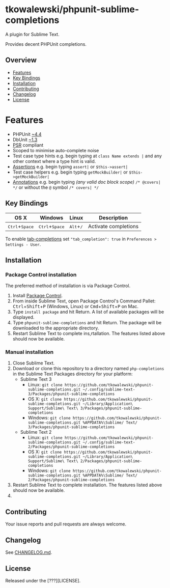 # tkowalewski/phpunit-sublime-completions

A plugin for Sublime Text.

Provides decent PHPUnit completions.

## Overview

* [Features](#features)
* [Key Bindings](#key-bindings)
* [Installation](#installation)
* [Contributing](#contributing)
* [Changelog](#changelog)
* [License](#license)

# Features

* PHPUnit [~4.4](http://semver.org)
* DbUnit [~1.3](http://semver.org)
* [PSR](http://www.php-fig.org) compliant
* Scoped to minimise auto-complete noise
* Test case type hints e.g. begin typing at `class Name extends |` and any other context where a type hint is valid.
* [Assertions](https://phpunit.de/manual/current/en/appendixes.assertions.html) e.g. begin typing `assert|` or `$this->assert|`
* Test case helpers e.g. begin typing `getMockBuilder|` or `$this->getMockBuilder|`
* [Annotations](https://phpunit.de/manual/current/en/appendixes.annotations.html) e.g. begin typing _(any valid doc block scope)_ `/* @covers| */` or without the `@` symbol `/* covers| */`

## Key Bindings

| OS X | Windows | Linux | Description |
|------|---------|-------|-------------|
| <kbd>Ctrl</kbd>+<kbd>Space</kbd> | <kbd>Ctrl</kbd>+<kbd>Space</kbd> | <kbd>Alt</kbd>+<kbd>/</kbd> | Activate completions |

To enable [tab-completions](http://docs.sublimetext.info/en/latest/extensibility/completions.html#tab-completed-completions) set `"tab_completion": true` in `Preferences > Settings - User`.

## Installation

### Package Control installation

The preferred method of installation is via Package Control.

1. Install [Package Control](https://packagecontrol.io).
2. From inside Sublime Text, open Package Control's Command Pallet: <kbd>Ctrl</kbd>+<kbd>Shift</kbd>+<kbd>P</kbd> (Windows, Linux) or <kbd>Cmd</kbd>+<kbd>Shift</kbd>+<kbd>P</kbd> on Mac.
3. Type `install package` and hit Return. A list of available packages will be displayed.
4. Type `phpunit-sublime-completions` and hit Return. The package will be downloaded to the appropriate directory.
5. Restart Sublime Text to complete ins,rtallation. The features listed above should now be available.

### Manual installation

1. Close Sublime Text.
2. Download or clone this repository to a directory named `php-completions` in the Sublime Text Packages directory for your platform:
    * Sublime Text 3
        - Linux: `git clone https://github.com/tkowalewski/phpunit-sublime-completions.git ~/.config/sublime-text-3/Packages/phpunit-sublime-completions`
        - OS X: `git clone https://github.com/tkowalewski/phpunit-sublime-completions.git ~/Library/Application\ Support/Sublime\ Text\ 3/Packages/phpunit-sublime-completions`
        - Windows: `git clone https://github.com/tkowalewski/phpunit-sublime-completions.git %APPDATA%\Sublime/ Text/ 3/Packages/phpunit-sublime-completions`
    * Sublime Text 2
        - Linux: `git clone https://github.com/tkowalewski/phpunit-sublime-completions.git ~/.config/sublime-text-2/Packages/phpunit-sublime-completions`
        - OS X: `git clone https://github.com/tkowalewski/phpunit-sublime-completions.git ~/Library/Application\ Support/Sublime\ Text\ 2/Packages/phpunit-sublime-completions`
        - Windows: `git clone https://github.com/tkowalewski/phpunit-sublime-completions.git %APPDATA%\Sublime/ Text/ 2/Packages/phpunit-sublime-completions`
3. Restart Sublime Text to complete installation. The features listed above should now be available.
4.
## Contributing

Your issue reports and pull requests are always welcome.

## Changelog

See [CHANGELOG.md](CHANGELOG.md).

## License

Released under the [???][LICENSE].
